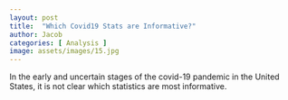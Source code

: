 ```yaml
---
layout: post
title:  "Which Covid19 Stats are Informative?"
author: Jacob
categories: [ Analysis ]
image: assets/images/15.jpg
---
```


In the early and uncertain stages of the covid-19 pandemic in the United States, it is not clear which statistics are most informative.
